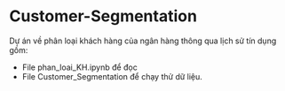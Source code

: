 # Customer-Segmentation
Dự án về phân loại khách hàng của ngân hàng thông qua lịch sử tín dụng gồm:
- File phan_loai_KH.ipynb để đọc
- File Customer_Segmentation để chạy thử dữ liệu.
